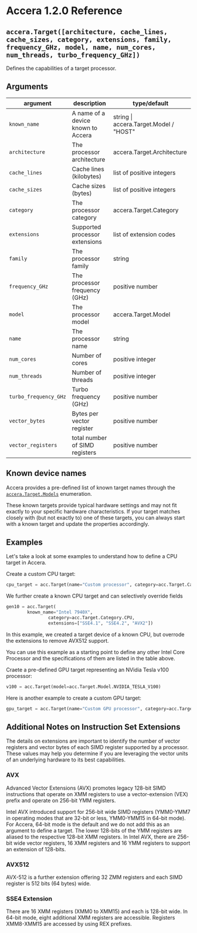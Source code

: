 [//]: # (Project: Accera)
[//]: # (Version: 1.2.0)

# Accera 1.2.0 Reference

## `accera.Target([architecture, cache_lines, cache_sizes, category, extensions, family, frequency_GHz, model, name, num_cores, num_threads, turbo_frequency_GHz])`

Defines the capabilities of a target processor.

## Arguments

argument | description | type/default
--- | --- | ---
`known_name` | A name of a device known to Accera | string \| accera.Target.Model / "HOST"
`architecture` | The processor architecture | accera.Target.Architecture
`cache_lines` | Cache lines (kilobytes) | list of positive integers
`cache_sizes` | Cache sizes (bytes) | list of positive integers
`category` | The processor category | accera.Target.Category
`extensions` | Supported processor extensions | list of extension codes
`family` | The processor family | string
`frequency_GHz` | The processor frequency (GHz) | positive number
`model` | The processor model | accera.Target.Model
`name` | The processor name | string
`num_cores` | Number of cores | positive integer
`num_threads` | Number of threads | positive integer
`turbo_frequency_GHz` | Turbo frequency (GHz) | positive number
`vector_bytes` | Bytes per vector register | positive number
`vector_registers` | total number of SIMD registers | positive number

## Known device names

Accera provides a pre-defined list of known target names through the [`accera.Target.Models`](<Model.md>) enumeration.

These known targets provide typical hardware settings and may not fit exactly to your specific hardware characteristics. If your target matches closely with (but not exactly to) one of these targets, you can always start with a known target and update the properties accordingly.

## Examples

Let's take a look at some examples to understand how to define a CPU target in Accera.

Create a custom CPU target:
```python
cpu_target = acc.Target(name="Custom processor", category=acc.Target.Category.CPU, architecture=acc.Target.Architecture.X86_64, num_cores=10)
```

We further create a known CPU target and can selectively override fields

```python
gen10 = acc.Target(
		known_name="Intel 7940X",
                category=acc.Target.Category.CPU,
                extensions=["SSE4.1", "SSE4.2", "AVX2"])
```

In this example, we created a target device of a known CPU, but overrode the
extensions to remove AVX512 support.

You can use this example as a starting point to define any other Intel Core Processor and the specifications
of them are listed in the table above.


Craete a pre-defined GPU target representing an NVidia Tesla v100 processor:

```python
v100 = acc.Target(model=acc.Target.Model.NVIDIA_TESLA_V100)
```

Here is another example to create a custom GPU target:

```python
gpu_target = acc.Target(name="Custom GPU processor", category=acc.Target.Category.GPU, default_block_size=16)
```


## Additional Notes on Instruction Set Extensions
The details on extensions are important to identify the number of vector registers and vector bytes of each SIMD
register supported by a processor. These values may help you determine if you are leveraging
the vector units of an underlying hardware to its best capabilities.

### AVX
Advanced Vector Extensions (AVX) promotes legacy 128-bit SIMD instructions that operate on XMM
registers to use a vector-extension (VEX) prefix and operate on 256-bit YMM registers.


Intel AVX introduced support for 256-bit wide SIMD registers (YMM0-YMM7 in operating modes that are 32-bit or
less, YMM0-YMM15 in 64-bit mode). For Accera, 64-bit mode is the default and we do not add this as an argument to define
a target. The lower 128-bits of the YMM registers are aliased to the respective 128-bit XMM registers.
In Intel AVX, there are 256-bit wide vector registers, 16 XMM registers and 16 YMM registers to support an extension of 128-bits.

### AVX512
AVX-512 is a further extension offering 32 ZMM registers and each SIMD register is 512 bits (64 bytes) wide.

### SSE4 Extension
There are 16 XMM registers (XMM0 to XMM15) and each is 128-bit wide. In 64-bit mode, eight additional
XMM registers are accessible. Registers XMM8-XMM15 are accessed by using REX prefixes.

<div style="page-break-after: always;"></div>

